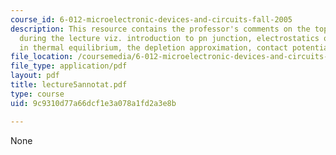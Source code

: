 ```yaml
---
course_id: 6-012-microelectronic-devices-and-circuits-fall-2005
description: This resource contains the professor's comments on the topics covered
  during the lecture viz. introduction to pn junction, electrostatics of pn junction
  in thermal equilibrium, the depletion approximation, contact potentials.
file_location: /coursemedia/6-012-microelectronic-devices-and-circuits-fall-2005/9c9310d77a66dcf1e3a078a1fd2a3e8b_lecture5annotat.pdf
file_type: application/pdf
layout: pdf
title: lecture5annotat.pdf
type: course
uid: 9c9310d77a66dcf1e3a078a1fd2a3e8b

---
```

None